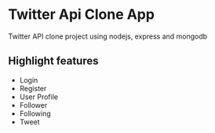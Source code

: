 # Twitter Api Clone App
Twitter API clone project using nodejs, express and mongodb
## Highlight features
- Login
- Register
- User Profile
- Follower
- Following
- Tweet
